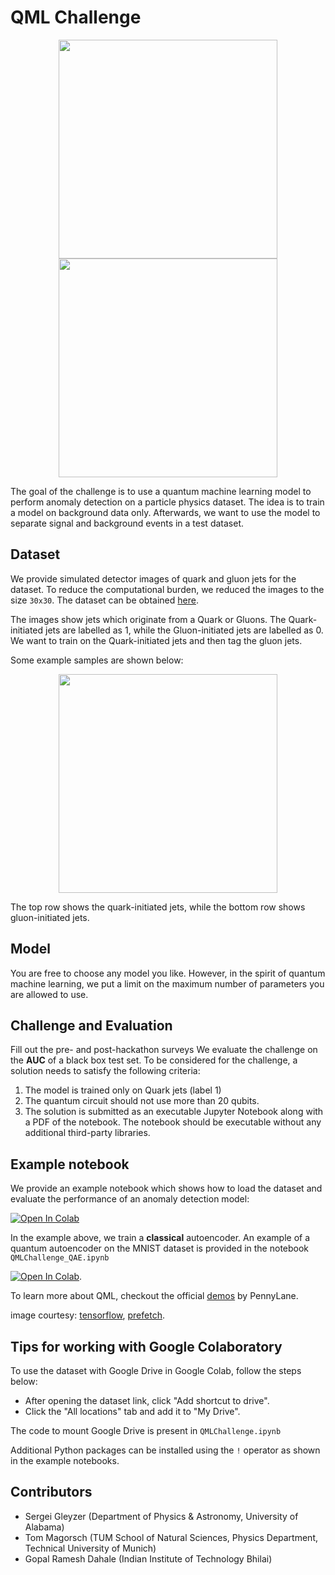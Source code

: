 # QML Challenge

<div align = "center">
  <img width='auto' height=350 src="https://blogger.googleusercontent.com/img/b/R29vZ2xl/AVvXsEjvFhfnoZf8qGq5B77keDh_bmSfdpSsd_MJXehTGKQOkfl4uUgBZ3fM8d0kjjcCGDfYDXwYzPpZf5moACKyK2Ejew-ldNRvAofzhHQXGTRYmJgHatvbLTR1nqXotI-QZj2sNVao87w5B6g/s1600/quantum+model.png">
  <img width='auto' height=350 src="https://prefetch.eu/know/concept/bloch-sphere/sketch-full.png?v=1">
</div>

The goal of the challenge is to use a quantum machine learning model to perform anomaly detection on a particle physics dataset.
The idea is to train a model on background data only. Afterwards, we want to use the model to separate signal and background events in a test dataset.


## Dataset

We provide simulated detector images of quark and gluon jets for the dataset. To reduce the computational burden, we reduced the images to the size `30x30`. The dataset can be obtained [here](https://drive.google.com/file/d/1dJiFRqMWhBzT6lS7neGrIBYEiYX8oveT/view?usp=sharing).

The images show jets which originate from a Quark or Gluons. The Quark-initiated jets are labelled as $1$, while the Gluon-initiated jets are labelled as $0$. We want to train on the Quark-initiated jets and then tag the gluon jets.

Some example samples are shown below:
<div align = "center">
  <img width='auto' height=350 src="./dataset.png">
</div>

The top row shows the quark-initiated jets, while the bottom row shows gluon-initiated jets.

## Model

You are free to choose any model you like. However, in the spirit of quantum machine learning, we put a limit on the maximum number of parameters you are allowed to use.

## Challenge and Evaluation
Fill out the pre- and post-hackathon surveys
We evaluate the challenge on the **AUC** of a black box test set. To be considered for the challenge, a solution needs to satisfy the following criteria:

1. The model is trained only on Quark jets (label 1)
2. The quantum circuit should not use more than 20 qubits.
3. The solution is submitted as an executable Jupyter Notebook along with a PDF of the notebook. The notebook should be executable without any additional third-party libraries.

## Example notebook

We provide an example notebook which shows how to load the dataset and evaluate the performance of an anomaly detection model:

[![Open In Colab](https://colab.research.google.com/assets/colab-badge.svg)](https://colab.research.google.com/github/ML4SCI/DeepLearnHackathon/blob/qml/QMLChallenge/QMLChallenge.ipynb)

In the example above, we train a __classical__ autoencoder. An example of a quantum autoencoder on the MNIST dataset is provided in the notebook `QMLChallenge_QAE.ipynb`

[![Open In Colab](https://colab.research.google.com/assets/colab-badge.svg)](https://colab.research.google.com/github/ML4SCI/DeepLearnHackathon/blob/qml/QMLChallenge/QMLChallenge_QAE.ipynb).

To learn more about QML, checkout the official [demos](https://pennylane.ai/qml/demonstrations/) by PennyLane.

image courtesy: [tensorflow](https://blog.tensorflow.org/2020/03/announcing-tensorflow-quantum-open.html), [prefetch](https://prefetch.eu/know/concept/bloch-sphere/).

## Tips for working with Google Colaboratory

To use the dataset with Google Drive in Google Colab, follow the steps below:
- After opening the dataset link, click "Add shortcut to drive".
- Click the "All locations" tab and add it to "My Drive".

The code to mount Google Drive is present in `QMLChallenge.ipynb`

Additional Python packages can be installed using the `!` operator as shown in the example notebooks.

## Contributors

- Sergei Gleyzer (Department of Physics & Astronomy, University of Alabama)
- Tom Magorsch (TUM School of Natural Sciences, Physics Department, Technical University of Munich)
- Gopal Ramesh Dahale (Indian Institute of Technology Bhilai)

